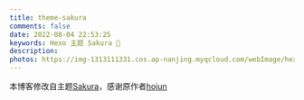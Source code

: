 ```yaml
---
title: theme-sakura
comments: false
date: 2022-08-04 22:53:25
keywords: Hexo 主题 Sakura 🌸
description:
photos: https://img-1313111331.cos.ap-nanjing.myqcloud.com/webImage/hexoWeb/202208070821416.jpg
---
```

本博客修改自主题[Sakura](https://github.com/honjun/hexo-theme-sakura)，感谢原作者[hojun](https://github.com/honjun/)